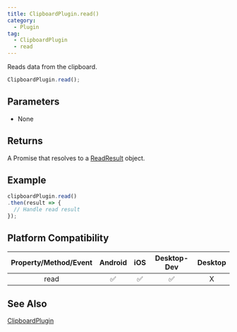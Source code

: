 ```yaml
---
title: ClipboardPlugin.read()
category:
  - Plugin
tag:
  - ClipboardPlugin
  - read
---
```


Reads data from the clipboard.

```js
ClipboardPlugin.read();
```

## Parameters

- None

## Returns

A Promise that resolves to a [ReadResult](../../interface/read-result/index.md) object.

## Example

```js
clipboardPlugin.read()
.then(result => {
  // Handle read result
});
```

## Platform Compatibility

| Property/Method/Event | Android | iOS | Desktop-Dev | Desktop |  
|:---------------------:|:-------:|:---:|:-----------:|:-------:|
| read                  | ✅      | ✅  | ✅          | X       |

## See Also

[ClipboardPlugin](./index.md)